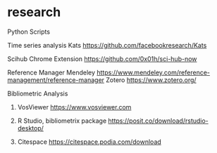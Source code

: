 # research
Python Scripts

Time series analysis
Kats https://github.com/facebookresearch/Kats

Scihub Chrome Extension
https://github.com/0x01h/sci-hub-now

Reference Manager
Mendeley https://www.mendeley.com/reference-management/reference-manager
Zotero https://www.zotero.org/

Bibliometric Analysis
1. VosViewer
https://www.vosviewer.com

2. R Studio, bibliometrix package
https://posit.co/download/rstudio-desktop/

3. Citespace
https://citespace.podia.com/download
